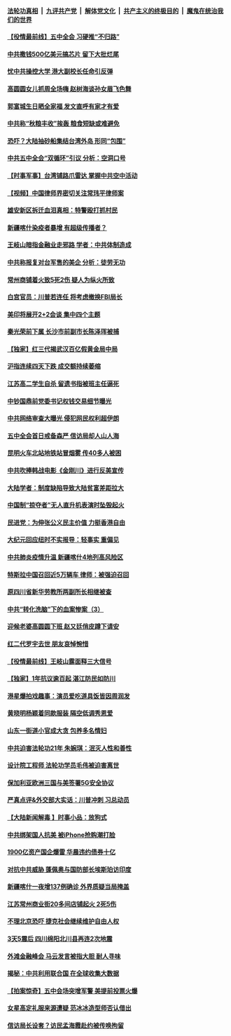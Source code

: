 

####  [法轮功真相](../../../../basic/blob/master/README.md?t=10270831) &nbsp;|&nbsp; [九评共产党](../../../../9ping.md/blob/master/README.md?t=10270831) &nbsp;|&nbsp; [解体党文化](../../../../jtdwh.md/blob/master/README.md?t=10270831)  &nbsp;|&nbsp; [共产主义的终极目的](../../../../gczydzjmd.md/blob/master/README.md?t=10270831) &nbsp;|&nbsp; [魔鬼在统治我们的世界](../../../../mgztzwmdsj.md/blob/master/README.md?t=10270831) 

#### [【役情最前线】五中全会 习硬推“不归路”](../pages/nsc413/n12503615.md?t=10270831) 

#### [中共撒钱500亿美元搞芯片 留下大批烂尾](../pages/nsc413/n12503933.md?t=10270831) 

#### [忧中共操控大学 港大副校长任命引反弹](../pages/nsc413/n12504031.md?t=10270831) 

#### [高圆圆女儿抓周全场嗨 赵树海谈孙女眉飞色舞](../pages/nsc413/n12503856.md?t=10270831) 

#### [郭富城生日晒全家福 发文直呼有家才有爱](../pages/nsc413/n12503656.md?t=10270831) 

#### [中共称“秋粮丰收”挨轰 粮食短缺或难避免](../pages/nsc413/n12503745.md?t=10270831) 

#### [恐吓？大陆抽砂船集结台湾外岛 形同“包围”](../pages/nsc413/n12503772.md?t=10270831) 

#### [中共五中全会“双循环”引议 分析：空洞口号](../pages/nsc413/n12503288.md?t=10270831) 

#### [【时事军事】台湾铺路爪雷达 掌握中共空中活动](../pages/nsc413/n12503703.md?t=10270831) 

#### [【视频】中国律师界密切关注常玮平律师案](../pages/nsc413/n12503346.md?t=10270831) 

#### [雄安新区拆迁血泪真相：特警殴打抓村民](../pages/nsc413/n12494946.md?t=10270831) 

#### [新疆喀什染疫者暴增 有超级传播者？](../pages/nsc413/n12503467.md?t=10270831) 

#### [王岐山暗指金融业走邪路 学者：中共体制造成](../pages/nsc413/n12503671.md?t=10270831) 

#### [中共称报复对台军售的美企 分析：徒劳无功](../pages/nsc413/n12503455.md?t=10270831) 

#### [常州商铺着火致5死2伤 疑人为纵火所致](../pages/nsc413/n12502995.md?t=10270831) 

#### [白宫官员：川普若连任 将考虑撤换FBI局长](../pages/nsc413/n12503199.md?t=10270831) 

#### [美印将展开2+2会谈 集中四个主题](../pages/nsc413/n12502752.md?t=10270831) 

#### [秦光荣前下属 长沙市前副市长陈泽珲被捕](../pages/nsc413/n12502864.md?t=10270831) 

#### [【独家】红三代揭武汉百亿假黄金局中局](../pages/nsc413/n12500201.md?t=10270831) 

#### [沪指连续四天下跌 成交额持续萎缩](../pages/nsc413/n12502533.md?t=10270831) 

#### [江苏高二学生自杀 留遗书指被班主任逼死](../pages/nsc413/n12502780.md?t=10270831) 

#### [中钞国鼎前党委书记权钱交易细节曝光](../pages/nsc413/n12502518.md?t=10270831) 

#### [中共网络审查大曝光 侵犯网民权利超伊朗](../pages/nsc413/n12491725.md?t=10270831) 

#### [五中全会首日戒备森严 信访局却人山人海](../pages/nsc413/n12502025.md?t=10270831) 

#### [昆明火车北站地铁站冒烟雾 传40多人被困](../pages/nsc413/n12502380.md?t=10270831) 

#### [中共吹捧韩战电影《金刚川》进行反美宣传](../pages/nsc413/n12502427.md?t=10270831) 

#### [大陆学者：制度缺陷导致大陆贫富差距拉大](../pages/nsc413/n12501523.md?t=10270831) 

#### [中国制“掠夺者”无人直升机表演时坠毁起火](../pages/nsc413/n12502141.md?t=10270831) 

#### [民进党：为伸张公义民主价值 力挺香港自由](../pages/nsc413/n12501835.md?t=10270831) 

#### [大纪元回应纽时不实报导：轻事实 重偏见](../pages/nsc413/n12501780.md?t=10270831) 

#### [中共肺炎疫情升温 新疆喀什4地列高风险区](../pages/nsc413/n12501890.md?t=10270831) 

#### [特斯拉中国召回近5万辆车 律师：被强迫召回](../pages/nsc413/n12501457.md?t=10270831) 


#### [原四川省新华劳教所两副所长相继被查](../pages/nsc413/n12500930.md?t=10270831) 

#### [中共“转化洗脑”下的血案惨案（3）](../pages/nsc413/n12501394.md?t=10270831) 

#### [迎候老婆高圆圆下班 赵又廷俏皮蹲下请安](../pages/nsc413/n12501492.md?t=10270831) 

#### [红二代罗宇去世 朋友哀悼惋惜](../pages/nsc413/n12501032.md?t=10270831) 

#### [【役情最前线】王岐山露面释三大信号](../pages/nsc413/n12501333.md?t=10270831) 

#### [【独家】1年抗议逾百起 湛江防民如防川](../pages/nsc413/n12493565.md?t=10270831) 

#### [港星爆拍戏趣事：演员爱吃道具饭皆因周润发](../pages/nsc413/n12501371.md?t=10270831) 

#### [黄晓明杨颖着同款服装 隔空低调秀恩爱](../pages/nsc413/n12501082.md?t=10270831) 

#### [山东一街道小官成大贪 包养多名情妇](../pages/nsc413/n12501364.md?t=10270831) 

#### [中共迫害法轮功21年 朱婉琪：泯灭人性和善性](../pages/nsc413/n12500669.md?t=10270831) 

#### [设计院工程师 法轮功学员毛伟被迫害离世](../pages/nsc413/n12500571.md?t=10270831) 

#### [保加利亚欧洲三国与美签署5G安全协议](../pages/nsc413/n12501135.md?t=10270831) 

#### [严真点评&外交部大实话：川普冲刺 习总动员](../pages/nsc413/n12501734.md?t=10270831) 

#### [【大陆新闻解毒 】时事小品：放狗式](../pages/nsc413/n12501754.md?t=10270831) 

#### [中共绑架国人抗美 被iPhone抢购潮打脸](../pages/nsc413/n12500900.md?t=10270831) 

#### [1900亿资产国企爆雷 华晨违约债券十亿](../pages/nsc413/n12500846.md?t=10270831) 

#### [对抗中共威胁 蓬佩奥与国防部长埃斯珀访印度](../pages/nsc413/n12500874.md?t=10270831) 

#### [新疆喀什一夜增137例确诊 外界质疑当局掩盖](../pages/nsc413/n12500493.md?t=10270831) 

#### [江苏常州商业街20多间店铺起火 2死5伤](../pages/nsc413/n12500723.md?t=10270831) 

#### [不理北京恐吓 捷克社会继续维护自由人权](../pages/nsc413/n12500500.md?t=10270831) 

#### [3天5震后 四川绵阳北川县再连2次地震](../pages/nsc413/n12500414.md?t=10270831) 

#### [外滩金融峰会 马云发言被指大胆 耐人寻味](../pages/nsc413/n12500356.md?t=10270831) 

#### [揭秘：中共利用联合国 在全球收集大数据](../pages/nsc413/n12483390.md?t=10270831) 


#### [【拍案惊奇】五中会场突增军警 美提前投票火爆](../pages/nsc413/n12499955.md?t=10270831) 

#### [女星高定礼服来源遭疑 范冰冰造型师否认借出](../pages/nsc413/n12497828.md?t=10270831) 

#### [信访局长设套？访民孟海霞赴约被传唤拘留](../pages/nsc413/n12499913.md?t=10270831) 

